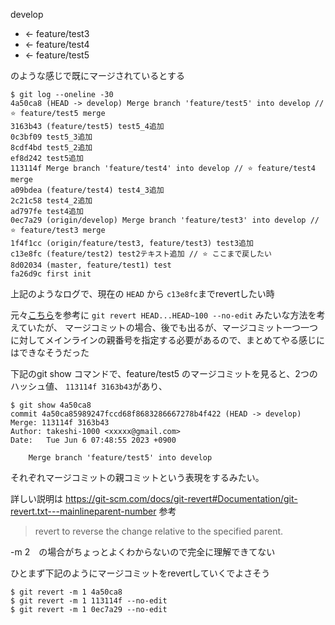 develop 

- <- feature/test3
- <- feature/test4
- <- feature/test5

のような感じで既にマージされているとする

```
$ git log --oneline -30
4a50ca8 (HEAD -> develop) Merge branch 'feature/test5' into develop // ⭐️ feature/test5 merge
3163b43 (feature/test5) test5_4追加
0c3bf09 test5_3追加
8cdf4bd test5_2追加
ef8d242 test5追加
113114f Merge branch 'feature/test4' into develop // ⭐️ feature/test4 merge
a09bdea (feature/test4) test4_3追加
2c21c58 test4_2追加
ad797fe test4追加
0ec7a29 (origin/develop) Merge branch 'feature/test3' into develop // ⭐️ feature/test3 merge
1f4f1cc (origin/feature/test3, feature/test3) test3追加
c13e8fc (feature/test2) test2テキスト追加 // ⭐️ ここまで戻したい
8d02034 (master, feature/test1) test
fa26d9c first init
```

上記のようなログで、現在の `HEAD` から `c13e8fc`までrevertしたい時

元々[こちら](https://hiro8blog.com/revert-commits-all-at-once/)を参考に `git revert HEAD...HEAD~100 --no-edit` みたいな方法を考えていたが、
マージコミットの場合、後でも出るが、マージコミット一つ一つに対してメインラインの親番号を指定する必要があるので、まとめてやる感じにはできなそうだった

下記のgit show コマンドで、feature/test5 のマージコミットを見ると、2つのハッシュ値、 `113114f 3163b43`があり、 

```
$ git show 4a50ca8
commit 4a50ca85989247fccd68f8683286667278b4f422 (HEAD -> develop)
Merge: 113114f 3163b43
Author: takeshi-1000 <xxxxx@gmail.com>
Date:   Tue Jun 6 07:48:55 2023 +0900

    Merge branch 'feature/test5' into develop
```

それぞれマージコミットの親コミットという表現をするみたい。

詳しい説明は https://git-scm.com/docs/git-revert#Documentation/git-revert.txt---mainlineparent-number 参考

> revert to reverse the change relative to the specified parent.

-m 2　の場合がちょっとよくわからないので完全に理解できてない

ひとまず下記のようにマージコミットをrevertしていくでよさそう

```
$ git revert -m 1 4a50ca8
$ git revert -m 1 113114f --no-edit
$ git revert -m 1 0ec7a29 --no-edit
```
